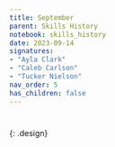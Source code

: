 ```yaml
---
title: September
parent: Skills History
notebook: skills_history
date: 2023-09-14
signatures:
- "Ayla Clark"
- "Caleb Carlson"
- "Tucker Nielson"
nav_order: 5
has_children: false
---
```


# 
{: .design}

<canvas id="SkillsHistory" to_date="2023-09-14"></canvas>
